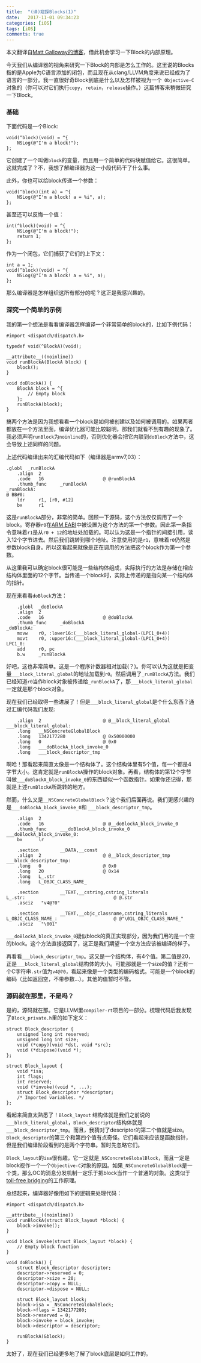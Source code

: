 ```yaml
---
title:  "(译)窥探Blocks(1)" 
date:   2017-11-01 09:34:23
categories: [iOS]
tags: [iOS]
comments: true
---
```


本文翻译自[Matt Galloway的博客](http://www.galloway.me.uk/2012/10/a-look-inside-blocks-episode-1/)，借此机会学习一下Block的内部原理。

今天我们从编译器的视角来研究一下Block的内部是怎么工作的。这里说的Blocks指的是Apple为C语言添加的闭包，而且现在从clang/LLVM角度来说已经成为了语言的一部分。我一直很好奇Block到底是什么以及怎样被视为一个` Objective-C`对象的（你可以对它们执行`copy`，`retain`，`release`操作。）这篇博客来稍微研究一下Block。

### 基础

下面代码是一个Block:

``` objective_c
void(^block)(void) = ^{
    NSLog(@"I'm a block!");
};
```

它创建了一个叫做`block`的变量，而且用一个简单的代码块赋值给它。这很简单。这就完成了？不，我想了解编译器为这一小段代码干了什么事。

此外，你也可以给block传递一个参数：

``` objective_c
void(^block)(int a) = ^{
    NSLog(@"I'm a block! a = %i", a);
};
```

甚至还可以反悔一个值：

``` objective_c
int(^block)(void) = ^{
    NSLog(@"I'm a block!");
    return 1;
};
```

作为一个闭包，它们捕获了它们的上下文：

``` objective_c
int a = 1;
void(^block)(void) = ^{
    NSLog(@"I'm a block! a = %i", a);
};
```

那么编译器是怎样组织这所有部分的呢？这正是我感兴趣的。

### 深究一个简单的示例

我的第一个想法是看看编译器怎样编译一个非常简单的block的，比如下例代码：

``` objective_c
#import <dispatch/dispatch.h>

typedef void(^BlockA)(void);

__attribute__((noinline))
void runBlockA(BlockA block) {
    block();
}

void doBlockA() {
    BlockA block = ^{
        // Empty block
    };
    runBlockA(block);
}
```

搞两个方法是因为我想看看一个block是如何被创建以及如何被调用的。如果两者都放在一个方法里面，编译优化器可能比较聪明，那我们就看不到有趣的现象了。我必须声明`runBlock`为`noinline`的，否则优化器会把它内联到`doBlock`方法中，这会导致上述同样的问题。

上述代码编译出来的汇编代码如下（编译器是armv7,03）：

```
.globl  _runBlockA
    .align  2
    .code   16                      @ @runBlockA
    .thumb_func     _runBlockA
_runBlockA:
@ BB#0:
    ldr     r1, [r0, #12]
    bx      r1
```

这是`runBlockA`部分，非常的简单。回顾一下源码，这个方法仅仅调用了一个block。寄存器`r0`在[ARM EABI](http://blog.csdn.net/flagyan/article/details/6166107)中被设置为这个方法的第一个参数。因此第一条指令意味着`r1`是从`r0 + 12`的地址处加载的。可以认为这是一个指针的间接引用，读入12个字节进去。然后我们跳转到哪个地址。注意使用的是`r1`，意味着`r0`仍然是参数block自身。所以这看起来就像是正在调用的方法把这个block作为第一个参数。

从这里我可以确定block很可能是一些结构体组成，实际执行的方法是存储在相应结构体里面的12个字节。当传递一个block时，实际上传递的是指向某一个结构体的指针。

现在来看看`doBlock`方法：

``` objective_c
    .globl  _doBlockA
    .align  2
    .code   16                      @ @doBlockA
    .thumb_func     _doBlockA
_doBlockA:
    movw    r0, :lower16:(___block_literal_global-(LPC1_0+4))
    movt    r0, :upper16:(___block_literal_global-(LPC1_0+4))
LPC1_0:
    add     r0, pc
    b.w     _runBlockA
```

好吧，这也非常简单。这是一个程序计数器相对加载(？)。你可以认为这就是把变量`___block_literal_global`的地址加载到`r0`。然后调用了`_runBlockA`方法。我们已经知道`r0`当作block对象被传递给`_runBlockA`了，那`___block_literal_global`一定就是那个block对象。

现在我们已经取得一些进展了！但是`___block_literal_global`是个什么东西？通过汇编代码我们发现:

``` objective_c
    .align  2                       @ @__block_literal_global
___block_literal_global:
    .long   __NSConcreteGlobalBlock
    .long   1342177280              @ 0x50000000
    .long   0                       @ 0x0
    .long   ___doBlockA_block_invoke_0
    .long   ___block_descriptor_tmp
```

啊哈！那看起来简直太像是一个结构体了。这个结构体里有5个值，每一个都是4字节大小。这肯定就是`runBlockA`操作的block对象。再看，结构体的第12个字节叫做`___doBlockA_block_invoke_0`的东西疑似一个函数指针。如果你还记得，那就是上述`runBlockA`所跳转的地方。

然而，什么又是`__NSConcreteGlobalBlock`？这个我们后面再说。我们更感兴趣的是`___doBlockA_block_invoke_0`和 `___block_descriptor_tmp`。

``` objective_c
    .align  2
    .code   16                      @ @__doBlockA_block_invoke_0
    .thumb_func     ___doBlockA_block_invoke_0
___doBlockA_block_invoke_0:
    bx      lr

    .section        __DATA,__const
    .align  2                       @ @__block_descriptor_tmp
___block_descriptor_tmp:
    .long   0                       @ 0x0
    .long   20                      @ 0x14
    .long   L_.str
    .long   L_OBJC_CLASS_NAME_

    .section        __TEXT,__cstring,cstring_literals
L_.str:                                 @ @.str
    .asciz   "v4@?0"

    .section        __TEXT,__objc_classname,cstring_literals
L_OBJC_CLASS_NAME_:                     @ @"\01L_OBJC_CLASS_NAME_"
    .asciz   "\001"
```

`___doBlockA_block_invoke_0`疑似block的真正实现部分，因为我们用的是一个空的block。这个方法直接返回了，这正是我们期望一个空方法应该被编译的样子。

再看看`___block_descriptor_tmp`。这又是一个结构体，有4个值。第二值是20，正是`___block_literal_global`结构体的大小。可能那就是一个size的值？还有一个C字符串`.str`值为`v4@?0`，看起来像是一个类型的编码格式。可能是一个block的编码（比如返回空，不带参数...）。其他的值暂时不管。

### 源码就在那里，不是吗？

是的，源码就在那。它是LLVM里`compiler-rt`项目的一部分。梳理代码后我发现了`Block_private.h`里的如下定义：

``` objective_c
struct Block_descriptor {
    unsigned long int reserved;
    unsigned long int size;
    void (*copy)(void *dst, void *src);
    void (*dispose)(void *);
};

struct Block_layout {
    void *isa;
    int flags;
    int reserved;
    void (*invoke)(void *, ...);
    struct Block_descriptor *descriptor;
    /* Imported variables. */
};
```

看起来简直太熟悉了！`Block_layout` 结构体就是我们之前说的`___block_literal_global`，`Block_descriptor`结构体就是`___block_descriptor_tmp`。而且，我猜对了descriptor的第二个值就是size。`Block_descriptor`的第三个和第四个值有点奇怪。它们看起来应该是函数指针，但是我们编译阶段看到的是两个字符串。暂时先忽略它们。

`Block_layout`的`isa`很有趣，它一定就是`_NSConcreteGlobalBlock`，而且一定是block视作一个一个`Objective-C`对象的原因。如果`_NSConcreteGlobalBlock`是一个类，那么OC的消息分发机制一定乐于把block当作一个普通的对象。这类似于[toll-free bridging](https://www.mikeash.com/pyblog/friday-qa-2010-01-22-toll-free-bridging-internals.html)的工作原理。

总结起来，编译器好像用如下的逻辑来处理代码：

``` objective_c
#import <dispatch/dispatch.h>

__attribute__((noinline))
void runBlockA(struct Block_layout *block) {
    block->invoke();
}

void block_invoke(struct Block_layout *block) {
    // Empty block function
}

void doBlockA() {
    struct Block_descriptor descriptor;
    descriptor->reserved = 0;
    descriptor->size = 20;
    descriptor->copy = NULL;
    descriptor->dispose = NULL;

    struct Block_layout block;
    block->isa = _NSConcreteGlobalBlock;
    block->flags = 1342177280;
    block->reserved = 0;
    block->invoke = block_invoke;
    block->descriptor = descriptor;

    runBlockA(&block);
}
```

太好了，现在我们已经更多地了解了block底层是如何工作的。
